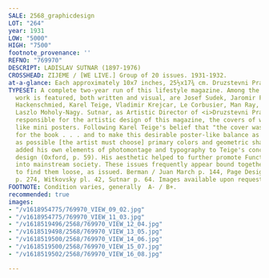 ```yaml
---
SALE: 2568_graphicdesign
LOT: "264"
year: 1931
LOW: "5000"
HIGH: "7500"
footnote_provenance: ''
REFNO: "769970"
DESCRIPT: LADISLAV SUTNAR (1897-1976)
CROSSHEAD: ZIJEME / [WE LIVE.] Group of 20 issues. 1931-1932.
at-a-glance: Each approximately 10x7 inches, 25½x17¾ cm. Druzstevni Prace, Prague.
TYPESET: A complete two-year run of this lifestyle magazine. Among the artists whose
  work is featured, both written and visual, are Josef Sudek, Jaromir Funke, Alexander
  Hackenschmied, Karel Teige, Vladimir Krejcar, Le Corbusier, Man Ray, Max Ernst and
  Laszlo Moholy-Nagy. Sutnar, as Artistic Director of <i>Druzstevni Prace</i>, was
  responsible for the artistic design of this magazine, the covers of which are all
  like mini posters. Following Karel Teige's belief that "the cover was an advertisement
  for the book . . . and to make this desirable poster-like balance as strong an impact
  as possible [the artist must choose] primary colors and geometric shapes," Sutnar
  added his own elements of photomontage and typography to Teige's concept of cover
  design (Oxford, p. 59). His aesthetic helped to further promote Functionalist design
  into mainstream society. These issues frequently appear bound together; it is <i>rare</i>
  to find them loose, as issued. Berman / Juan March p. 144, Page Design p. 189, Modernism
  p. 274, Witkovsky pl. 42, Sutnar p. 64. Images available upon request.
FOOTNOTE: Condition varies, generally  A- / B+.
recommended: true
images:
- "/v1618954775/769970_VIEW_09_02.jpg"
- "/v1618954775/769970_VIEW_11_03.jpg"
- "/v1618519496/2568/769970_VIEW_12_04.jpg"
- "/v1618519498/2568/769970_VIEW_13_05.jpg"
- "/v1618519500/2568/769970_VIEW_14_06.jpg"
- "/v1618519500/2568/769970_VIEW_15_07.jpg"
- "/v1618519502/2568/769970_VIEW_16_08.jpg"

---
```

